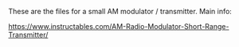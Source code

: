 These are the files for a small AM modulator / transmitter. Main info:

https://www.instructables.com/AM-Radio-Modulator-Short-Range-Transmitter/
